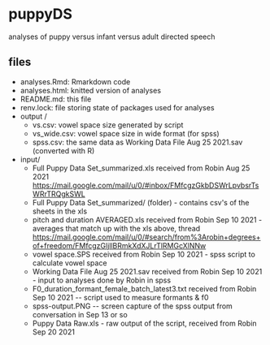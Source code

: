 # puppyDS
analyses of puppy versus infant versus adult directed speech

## files
- analyses.Rmd: Rmarkdown code
- analyses.html: knitted version of analyses 
- README.md: this file
- renv.lock: file storing state of packages used for analyses
- output /
	- vs.csv: vowel space size generated by script
	- vs_wide.csv: vowel space size in wide format (for spss)
	- spss.csv: the same data as Working Data File Aug 25 2021.sav (converted with R)
- input/
    - Full Puppy Data Set_summarized.xls received from Robin Aug 25 2021 https://mail.google.com/mail/u/0/#inbox/FMfcgzGkbDSWrLpvbsrTsWRrTRQgkSWL
    - Full Puppy Data Set_summarized/ (folder) - contains csv's of the sheets in the xls
    - pitch and duration AVERAGED.xls received from Robin Sep 10 2021 - averages that match up with the xls above, thread https://mail.google.com/mail/u/0/#search/from%3Arobin+degrees+of+freedom/FMfcgzGljllBRmkXdXJLrTlRMGcXlNNw
    - vowel space.SPS received from Robin Sep 10 2021 - spss script to calculate vowel space
    - Working Data File Aug 25 2021.sav received from Robin Sep 10 2021 - input to analyses done by Robin in spss
    - F0_duration_formant_female_batch_latest3.txt received from Robin Sep 10 2021 -- script used to measure formants & f0
    - spss-output.PNG -- screen capture of the spss output from conversation in Sep 13 or so
    - Puppy Data Raw.xls - raw output of the script, received from Robin Sep 20 2021

